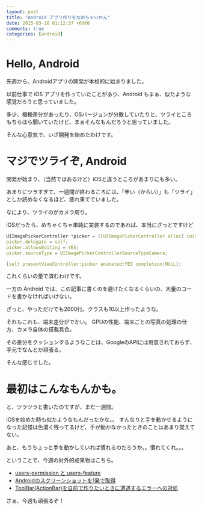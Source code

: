 ```yaml
---
layout: post
title: "Android アプリ作りをなめちゃいかん"
date: 2015-03-16 01:12:37 +0900
comments: true
categories: [android]
---
```

# Hello, Android

先週から、Androidアプリの開発が本格的に始まりました。

以前仕事で iOS アプリを作っていたことがあり、Android もまぁ、似たような感覚だろうと思っていました。

多少、機種差分があったり、OSバージョンが分散していたりと、ツライところもちらほら聞いていたけど、まぁそんなもんだろうと思っていました。

そんな心意気で、いざ開発を始めたわけです。

# マジでツライぞ, Android

開発が始まり、（当然ではあるけど）iOSと違うところがあまりにも多い。

あまりにツラすぎて、一週間が終わるころには、「辛い（からい）」も「ツライ」としか読めなくなるほど、疲れ果てていました。

なにより、ツライのがカメラ周り。

<!-- more -->

iOSだったら、めちゃくちゃ単純に実装するのであれば、本当にざっとですけど

```c
UIImagePickerController *picker = [[UIImagePickerController alloc] init];
picker.delegate = self;
picker.allowsEditing = YES;
picker.sourceType = UIImagePickerControllerSourceTypeCamera;

[self presentViewController:picker animated:YES completion:NULL];
```

これくらいの量で済むわけです。

一方の Android では、この記事に書くのを避けたくなるくらいの、大量のコードを書かなければいけない。

ざっと、やっただけでも2000行。クラスも10以上作ったような。

それもこれも、端末差分がでかい。 GPUの性能、端末ごとの写真の処理の仕方、カメラ自体の搭載具合。

その差分をクッションするようなことは、GoogleのAPIには用意されておらず、手元でなんとか頑張る。

そんな感じでした。

# 最初はこんなもんかも。

と、ツラツラと書いたのですが、まだ一週間。

iOSを始めた時も似たようなもんだったかな。。 すんなりと手を動かせるようになった記憶は色濃く残ってるけど、手が動かなかったときのことはあまり覚えてない。

あと、もうちょっと手を動かしていれば慣れるのだろうか。。慣れてくれ。。。

ということで、今週の対外的成果物はこちら。

- [users-permission と users-feature](http://qiita.com/tanukiti1987/items/7abe7a38a2595fe5b338)
- [Androidのスクリーンショットを1発で取得](http://qiita.com/tanukiti1987/items/943ee1d5b329054e22fc)
- [ToolBar(ActionBar)を自前で作りたいときに遭遇するエラーへの対処](http://qiita.com/tanukiti1987/items/e556ed9ef3aca76a49e9)

さぁ、今週も頑張るぞ！
